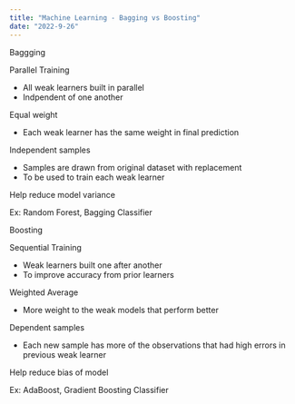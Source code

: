 ```yaml
---
title: "Machine Learning - Bagging vs Boosting"
date: "2022-9-26"
---
```


Baggging

Parallel Training
- All weak learners built in parallel
- Indpendent of one another

Equal weight
- Each weak learner has the same weight in final prediction

Independent samples
- Samples are drawn from original dataset with replacement
- To be used to train each weak learner

Help reduce model variance

Ex: Random Forest, Bagging Classifier


Boosting

Sequential Training
- Weak learners built one after another 
- To improve accuracy from prior learners

Weighted Average
- More weight to the weak models that perform better

Dependent samples
- Each new sample has more of the observations that had high errors in previous weak learner

Help reduce bias of model

Ex: AdaBoost, Gradient Boosting Classifier